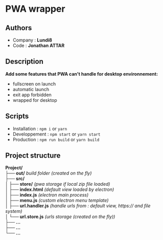 # PWA wrapper

## Authors

- Company : **Lundi8**
- Code : **Jonathan ATTAR**

## Description

**Add some features that PWA can't handle for desktop environnement:**

- fullscreen on launch
- automatic launch
- exit app forbidden
- wrapped for desktop

## Scripts

- Installation : `npm i` or `yarn`
- Developpement : `npm start` or `yarn start`
- Production : `npm run build` or `yarn build`

## Project structure

__Project/__  
  __├── out/__ _build folder (created on the fly)_  
  __├── src/__  
  __│   ├── store/__ _(pwa storage if local zip file loaded)_  
  __│   ├── index.html__ _(default view loaded by electron)_  
  __│   ├── index.js__ _(electron main process)_  
  __│   ├── menu.js__ _(custom electron menu template)_  
  __│   ├── url.handler.js__ _(handle urls from : default view, https:// and file system)_  
  __│   └── url.store.js__ _(urls storage (created on the fly))_  
  __├── ...__    
  __├── ...__     
  __└── ...__
